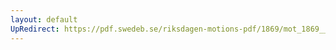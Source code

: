 ```yaml
---
layout: default
UpRedirect: https://pdf.swedeb.se/riksdagen-motions-pdf/1869/mot_1869__fk__00026/mot_1869__fk__00026_004.pdf
---
```

